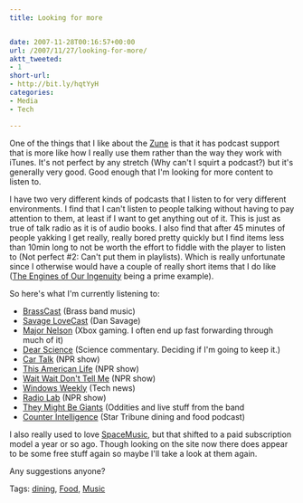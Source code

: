 ```yaml
---
title: Looking for more


date: 2007-11-28T00:16:57+00:00
url: /2007/11/27/looking-for-more/
aktt_tweeted:
- 1
short-url:
- http://bit.ly/hqtYyH
categories:
- Media
- Tech

---
```

<div class='microid-mailto+http:sha1:50939e1fafc94de07f5b1708d7824cd1166f6359'>

One of the things that I like about the <a href="http://www.zune.net">Zune</a> is that it has podcast support that is more like how I really use them rather than the way they work with iTunes. It's not perfect by any stretch (Why can't I squirt a podcast?) but it's generally very good. Good enough that I'm looking for more content to listen to.



I have two very different kinds of podcasts that I listen to for very different environments. I find that I can't listen to people talking without having to pay attention to them, at least if I want to get anything out of it. This is just as true of talk radio as it is of audio books. I also find that after 45 minutes of people yakking I get really, really bored pretty quickly but I find items less than 10min long to not be worth the effort to fiddle with the player to listen to (Not perfect #2: Can't put them in playlists). Which is really unfortunate since I otherwise would have a couple of really short items that I do like (<a href="http://www.uh.edu/engines/">The Engines of Our Ingenuity</a> being a prime example).



So here's what I'm currently listening to:


<ul>
<li>
<a href="http://brasscast.com/">BrassCast</a> (Brass band music)
</li>
<li>
<a href="http://podcasts.thestranger.com/savagelove/">Savage LoveCast</a> (Dan Savage)
</li>
<li>
<a href="http://www.majornelson.com/">Major Nelson</a> (Xbox gaming. I often end up fast forwarding through much of it)
</li>
<li>
<a href="http://podcasts.thestranger.com/dear_science">Dear Science</a> (Science commentary. Deciding if I'm going to keep it.)
</li>
<li>
<a href="http://cartalk.com/">Car Talk</a> (NPR show)
</li>
<li>
<a href="http://www.thislife.org/">This American Life</a> (NPR show)
</li>
<li>
<a href="http://www.npr.org/programs/waitwait/">Wait Wait Don't Tell Me</a> (NPR show)
</li>
<li>
<a href="http://twit.tv/ww">Windows Weekly</a> (Tech news)
</li>
<li>
<a href="http://www.wnyc.org/shows/radiolab/">Radio Lab</a> (NPR show)
</li>
<li>
<a href="http://tmbg.com">They Might Be Giants</a> (Oddities and live stuff from the band
</li>
<li>
<a href="http://www.startribune.com/counterintelligence/">Counter Intelligence</a> (Star Tribune dining and food podcast)
</li>
</ul>


I also really used to love <a href="http://www.spacemusic.nl/Podcast.html">SpaceMusic</a>, but that shifted to a paid subscription model a year or so ago. Though looking on the site now there does appear to be some free stuff again so maybe I'll take a look at them again.



Any suggestions anyone?

</div>

<div class="st-post-tags">
Tags: <a href="http://www.cavort.org/tag/dining/" title="dining" rel="tag">dining</a>, <a href="http://www.cavort.org/tag/food/" title="Food" rel="tag">Food</a>, <a href="http://www.cavort.org/tag/music/" title="Music" rel="tag">Music</a><br />
</div>